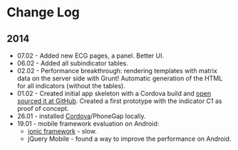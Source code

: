# Change Log

## 2014

* 07.02 - Added new ECG pages, a panel. Better UI.
* 06.02 - Added all subindicator tables.
* 02.02 - Performance breakthrough: rendering templates with matrix data on the server side with Grunt! Automatic generation of the HTML for all indicators (without the tables).
* 01.02 - Created initial app skeleton with a Cordova build and [open sourced it at GitHub](https://github.com/sinnwerkstatt/economy-common-good-mobile). Created a first prototype with the indicator C1 as proof of concept.
* 26.01 - installed [Cordova](http://docs.phonegap.com/en/3.3.0/guide_cli_index.md.html#The%20Command-Line%20Interface)/PhoneGap locally.
* 19.01 - mobile framework evaluation on Android:
    * [ionic framework](http://ionicframework.com/) - slow.
    * jQuery Mobile - found a way to improve the performance on Android.
